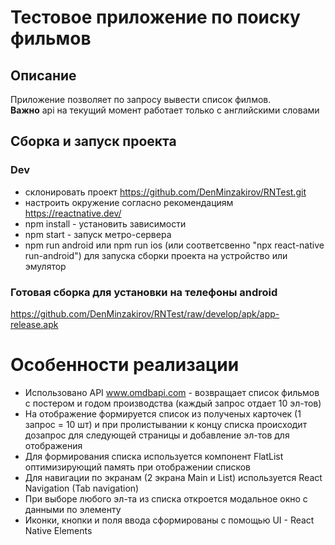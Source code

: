 # Тестовое приложение по поиску фильмов 

## Описание 

Приложение позволяет по запросу вывести список филмов.  
__Важно__ api на текущий момент работает только с английскими словами
 
## Сборка и запуск проекта

### Dev
* склонировать проект https://github.com/DenMinzakirov/RNTest.git
* настроить окружение согласно рекомендациям https://reactnative.dev/
* npm install - установить зависимости
* npm start - запуск метро-сервера
* npm run android или npm run ios (или соответсвенно "npx react-native run-android") для запуска сборки проекта на устройство или эмулятор

### Готовая сборка для установки на телефоны __android__
https://github.com/DenMinzakirov/RNTest/raw/develop/apk/app-release.apk

# Особенности реализации
* Использовано API www.omdbapi.com - возвращает список фильмов с постером и годом производства (каждый запрос отдает 10 эл-тов)
* На отображение формируется список из полученых карточек (1 запрос = 10 шт) и при пролистывании к концу списка происходит дозапрос для следующей страницы и добавление эл-тов для отображения
* Для формирования списка используется компонент FlatList оптимизирующий память при отображении списков
* Для навигации по экранам (2 экрана Main и List) используется React Navigation (Tab navigation)
* При выборе любого эл-та из списка откроется модальное окно с данными по элементу
* Иконки, кнопки и поля ввода сформированы с помощью UI - React Native Elements
